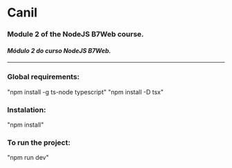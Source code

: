 # Canil
### Module 2 of the NodeJS B7Web course.  
#### *Módulo 2 do curso NodeJS B7Web.*  
---
### Global requirements:
"npm install -g ts-node typescript"
"npm install -D tsx"

### Instalation:
"npm install"  

### To run the project:
"npm run dev"
